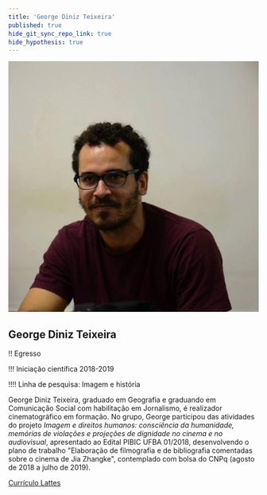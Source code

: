 ```yaml
---
title: 'George Diniz Teixeira'
published: true
hide_git_sync_repo_link: true
hide_hypothesis: true
---
```


![Fotografia de George Diniz Teixeira](../../imgs/GeorgeDiniz.jpg?resize=400&classes=center,s-circle)

## George Diniz Teixeira

!! Egresso

!!! Iniciação científica 2018-2019

!!!! Linha de pesquisa: Imagem e história

George Diniz Teixeira, graduado em Geografia e graduando em Comunicação Social com habilitação em Jornalismo, é realizador cinematográfico em formação. No grupo, George participou das atividades do projeto _Imagem e direitos humanos: consciência da humanidade, memórias de violações e projeções de dignidade no cinema e no audiovisual_, apresentado ao Edital PIBIC UFBA 01/2018, desenvolvendo o plano de trabalho "Elaboração de filmografia e de bibliografia comentadas sobre o cinema de Jia Zhangke", contemplado com bolsa do CNPq (agosto de 2018 a julho de 2019).

[Currículo Lattes](http://lattes.cnpq.br/5236916087888494?classes=btn,btn-primary,btn-lg&target=_blank)
